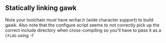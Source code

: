 ## Statically linking gawk

Note your toolchain *must* have wchar.h (wide character support) to build gawk. Also note that the configure script seems to not correctly pick up the correct include directory when cross-compiling so you'll have to pass it as a ```CFLAG``` using -I'
